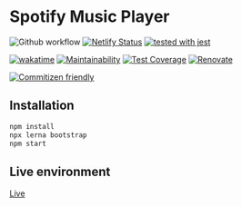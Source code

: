 # Spotify Music Player

![Github workflow](https://github.com/davidNHK/spotify-music-player/workflows/testing/badge.svg)
[![Netlify Status](https://api.netlify.com/api/v1/badges/31550918-79b7-4439-b069-cb67bd21da7f/deploy-status)](https://app.netlify.com/sites/dnghk-spotify-player/deploys)
[![tested with jest](https://img.shields.io/badge/tested_with-jest-99424f.svg)](https://github.com/facebook/jest)

[![wakatime](https://wakatime.com/badge/github/davidNHK/spotify-music-player.svg)](https://wakatime.com/badge/github/davidNHK/spotify-music-player)
[![Maintainability](https://api.codeclimate.com/v1/badges/275b2340c6d573ec886d/maintainability)](https://codeclimate.com/github/davidNHK/spotify-music-player/maintainability)
[![Test Coverage](https://api.codeclimate.com/v1/badges/275b2340c6d573ec886d/test_coverage)](https://codeclimate.com/github/davidNHK/spotify-music-player/test_coverage)
[![Renovate](https://img.shields.io/badge/renovate-enabled-brightgreen.svg)](https://renovatebot.com)

[![Commitizen friendly](https://img.shields.io/badge/commitizen-friendly-brightgreen.svg)](http://commitizen.github.io/cz-cli/)

## Installation

```bash
npm install
npx lerna bootstrap
npm start
```

## Live environment

[Live](https://dnghk-spotify-player.netlify.app/)
